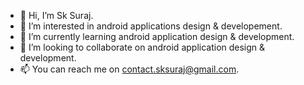 - 👋 Hi, I’m Sk Suraj.
- 👀 I’m interested in android applications design & developement.
- 🌱 I’m currently learning android application design & development.
- 💞️ I’m looking to collaborate on android application design & development.
- 📫 You can reach me on contact.sksuraj@gmail.com.

<!---
surajaugust/surajaugust is a ✨ special ✨ repository because its `README.md` (this file) appears on your GitHub profile.
You can click the Preview link to take a look at your changes.
--->
